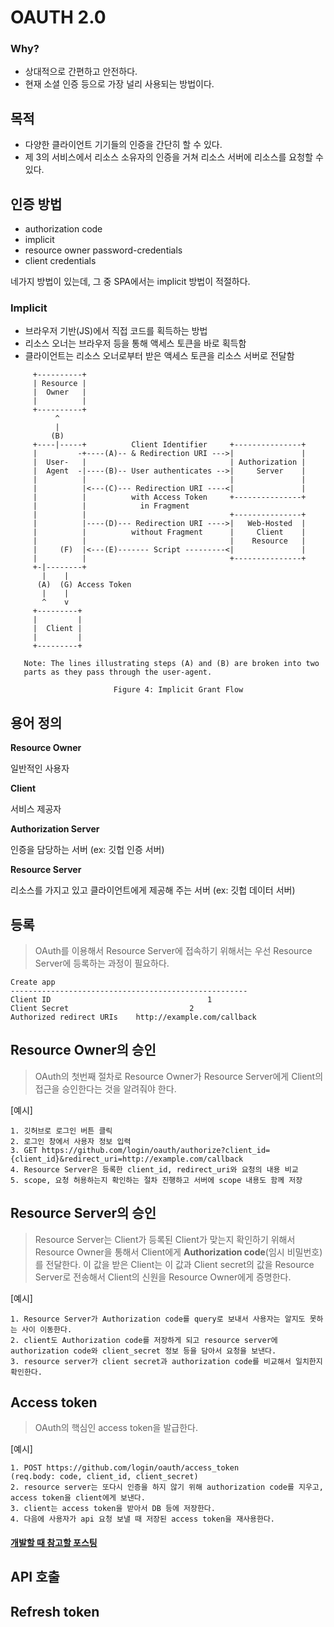 # OAUTH 2.0

### Why?

- 상대적으로 간편하고 안전하다.
- 현재 소셜 인증 등으로 가장 널리 사용되는 방법이다.

## 목적

- 다양한 클라이언트 기기들의 인증을 간단히 할 수 있다.
- 제 3의 서비스에서 리소스 소유자의 인증을 거쳐 리소스 서버에 리소스를 요청할 수 있다.

## 인증 방법

- authorization code
- implicit
- resource owner password-credentials
- client credentials

네가지 방법이 있는데, 그 중 SPA에서는 implicit 방법이 적절하다.

### Implicit

- 브라우저 기반(JS)에서 직접 코드를 획득하는 방법
- 리소스 오너는 브라우저 등을 통해 액세스 토큰을 바로 획득함
- 클라이언트는 리소스 오너로부터 받은 액세스 토큰을 리소스 서버로 전달함

```
     +----------+
     | Resource |
     |  Owner   |
     |          |
     +----------+
          ^
          |
         (B)
     +----|-----+          Client Identifier     +---------------+
     |         -+----(A)-- & Redirection URI --->|               |
     |  User-   |                                | Authorization |
     |  Agent  -|----(B)-- User authenticates -->|     Server    |
     |          |                                |               |
     |          |<---(C)--- Redirection URI ----<|               |
     |          |          with Access Token     +---------------+
     |          |            in Fragment
     |          |                                +---------------+
     |          |----(D)--- Redirection URI ---->|   Web-Hosted  |
     |          |          without Fragment      |     Client    |
     |          |                                |    Resource   |
     |     (F)  |<---(E)------- Script ---------<|               |
     |          |                                +---------------+
     +-|--------+
       |    |
      (A)  (G) Access Token
       |    |
       ^    v
     +---------+
     |         |
     |  Client |
     |         |
     +---------+

   Note: The lines illustrating steps (A) and (B) are broken into two
   parts as they pass through the user-agent.

                       Figure 4: Implicit Grant Flow
```

## 용어 정의

**Resource Owner**

일반적인 사용자

**Client**

서비스 제공자

**Authorization Server**

인증을 담당하는 서버 (ex: 깃헙 인증 서버)

**Resource Server**

리소스를 가지고 있고 클라이언트에게 제공해 주는 서버 (ex: 깃헙 데이터 서버)

## 등록

> OAuth를 이용해서 Resource Server에 접속하기 위해서는 우선 Resource Server에 등록하는 과정이 필요하다.

```
Create app
-----------------------------------------------------
Client ID									1
Client Secret							2
Authorized redirect URIs	http://example.com/callback
```



## Resource Owner의 승인

> OAuth의 첫번째 절차로 Resource Owner가 Resource Server에게 Client의 접근을 승인한다는 것을 알려줘야 한다.

[예시]

```
1. 깃허브로 로그인 버튼 클릭
2. 로그인 창에서 사용자 정보 입력
3. GET https://github.com/login/oauth/authorize?client_id={client_id}&redirect_uri=http://example.com/callback
4. Resource Server은 등록한 client_id, redirect_uri와 요청의 내용 비교
5. scope, 요청 허용하는지 확인하는 절차 진행하고 서버에 scope 내용도 함께 저장
```



## Resource Server의 승인

> Resource Server는 Client가 등록된 Client가 맞는지 확인하기 위해서 Resource Owner을 통해서 Client에게 **Authorization code**(임시 비밀번호)를 전달한다. 이 값을 받은 Client는 이 값과 Client secret의 값을 Resource Server로 전송해서 Client의 신원을 Resource Owner에게 증명한다.

[예시]

```
1. Resource Server가 Authorization code를 query로 보내서 사용자는 알지도 못하는 사이 이동한다.
2. client도 Authorization code를 저장하게 되고 resource server에 authorization code와 client_secret 정보 등을 담아서 요청을 보낸다.
3. resource server가 client secret과 authorization code를 비교해서 일치한지 확인한다.
```



## Access token

> OAuth의 핵심인 access token을 발급한다.

[예시]

```
1. POST https://github.com/login/oauth/access_token
(req.body: code, client_id, client_secret)
2. resource server는 또다시 인증을 하지 않기 위해 authorization code를 지우고, access token을 client에게 보낸다.
3. client는 access token을 받아서 DB 등에 저장한다.
4. 다음에 사용자가 api 요청 보낼 때 저장된 access token을 재사용한다.
```



#### [개발할 때 참고할 포스팅](https://devhyun.com/blog/post/15)



## API 호출

## Refresh token


